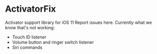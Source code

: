 # ActivatorFix
Activator support library for iOS 11
Report issues here.
Currently what we know that's not working:

- Touch ID listener
- Volume button and ringer switch listener
- Siri commands
